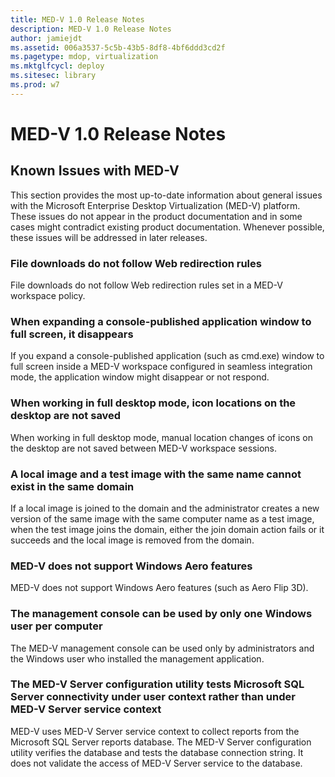 ```yaml
---
title: MED-V 1.0 Release Notes
description: MED-V 1.0 Release Notes
author: jamiejdt
ms.assetid: 006a3537-5c5b-43b5-8df8-4bf6ddd3cd2f
ms.pagetype: mdop, virtualization
ms.mktglfcycl: deploy
ms.sitesec: library
ms.prod: w7
---
```



# MED-V 1.0 Release Notes


## Known Issues with MED-V


This section provides the most up-to-date information about general issues with the Microsoft Enterprise Desktop Virtualization (MED-V) platform. These issues do not appear in the product documentation and in some cases might contradict existing product documentation. Whenever possible, these issues will be addressed in later releases.

### File downloads do not follow Web redirection rules

File downloads do not follow Web redirection rules set in a MED-V workspace policy.

### When expanding a console-published application window to full screen, it disappears

If you expand a console-published application (such as cmd.exe) window to full screen inside a MED-V workspace configured in seamless integration mode, the application window might disappear or not respond.

### When working in full desktop mode, icon locations on the desktop are not saved

When working in full desktop mode, manual location changes of icons on the desktop are not saved between MED-V workspace sessions.

### A local image and a test image with the same name cannot exist in the same domain

If a local image is joined to the domain and the administrator creates a new version of the same image with the same computer name as a test image, when the test image joins the domain, either the join domain action fails or it succeeds and the local image is removed from the domain.

### MED-V does not support Windows Aero features

MED-V does not support Windows Aero features (such as Aero Flip 3D).

### The management console can be used by only one Windows user per computer

The MED-V management console can be used only by administrators and the Windows user who installed the management application.

### The MED-V Server configuration utility tests Microsoft SQL Server connectivity under user context rather than under MED-V Server service context

MED-V uses MED-V Server service context to collect reports from the Microsoft SQL Server reports database. The MED-V Server configuration utility verifies the database and tests the database connection string. It does not validate the access of MED-V Server service to the database.

 

 





